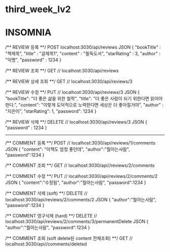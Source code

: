 # third_week_lv2

# INSOMNIA

/** REVIEW 등록 **/
POST localhost:3030/api/reviews
JSON
{
	"bookTitle" : "책제목",
	"title" : "글제목1",
	"content" : "필독도서",
	"starRating" : 3,
	"author" : "익명",
	"password" : 1234
}

/** REVIEW 조회 **/
GET // localhost:3030/api/reviews

/** REVIEW 상세 조회 **/
GET // localhost:3030/api/reviews/3

/** REVIEW 수정 **/
PUT // localhost:3030/api/reviews/3
JSON
{
  "bookTitle": "더 좋은 삶을 위한 철학",
  "title": "더 좋은 사람이 되기 위한다면 읽어야한다.",
  "content": "이렇게 도덕적으로 노력한다면 세상은 더 좋아질거야",
	"author" : "지은이",
  "starRating": 1,
  "password": 1234
}

/** REVIEW 삭제 **/
DELETE // localhost:3030/api/reviews/3
JSON
{
	"password" : 1234
}


-----------------------------------
/** COMMENT 등록 **/
POST // localhost:3030/api/reviews/1/comments
JSON
{
  "content": "이책도 엄청 좋던데",
  "author":"뭘아는사람",
  "password":1234
}

/** COMMENT 조회 **/
GET // localhost:3030/api//reviews/2/comments

/** COMMENT 수정 **/
PUT // localhost:3030/api/reviews/2/comments/2
JSON
{
  "content":"수정됨",
  "author":"뭘아는사람",
  "password":1234
}

/** COMMENT 삭제 (soft) **/
DELETE // localhost:3030/api/reviews/2/comments/2
JSON
{
  "author":"뭘아는사람",
  "password":1234
}

/** COMMENT 영구삭제 (hard) **/
DELETE // localhost:3030/api/reviews/2/comments/3/permanentDelete
JSON
{
  "author":"뭘아는사람",
  "password":1234
}

/** COMMENT 조회 (soft delete된 content 전체조회) **/
GET // localhost:3030/api//comments/deleted
